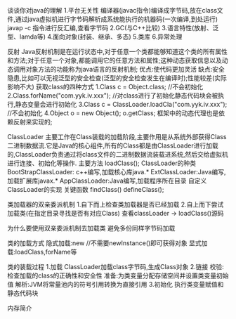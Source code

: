 谈谈你对java的理解
1.平台无关性
  编译器(javac指令)编译成字节码,放在class文件,通过java虚拟机进行字节码解析成系统能执行的机器码(一次编译,到处运行)
  javap -c 指令进行反汇编,查看字节码
2.GC(与C++比较)
3.语言特性(放射、泛型、lamda等)
4.面向对象(封装、继承、多态)
5.类库
6.异常处理

反射
Java反射机制是在运行状态中,对于任意一个类都能够知道这个类的所有属性和方法;对于任意一个对象,都能调用它的任意方法和属性;这种动态获取信息以及动态调用对象方法的功能称为java语言的反射机制;
优点:使代码更加灵活
缺点:安全隐患,比如可以无视泛型的安全检查(泛型的安全检查发生在编译时);性能较差(实际影响不大)
获取class的四种方式
1.Class c = Object.class; //不会初始化
2.Class.forName("com.yyk.iv.xxx"); //对class进行了初始化静态代码块会被执行,静态变量会进行初始化
3.Class c = ClassLoader.loadCla("com.yyk.iv.xxx"); //不会初始化
4.Object o = new Object();
  o.getClass;
框架中的动态代理也是依赖反射来实现的;

ClassLoader
主要工作在Class装载的加载阶段,主要作用是从系统外部获得Class二进制数据流.它是Java的核心组件,所有的Class都是由ClassLoader进行加载的,ClassLoader负责通过将class文件的二进制数据流装载进系统,然后交给虚拟机进行连接、初始化等操作.
主要方法 loadClass();
ClassLoader的种类
BootStrapClassLoader: c++编写,加载核心库java.*
ExtClassLoader:Java编写,加载扩展库javax.*
AppClassLoader:Java编写,加载程序所在目录
自定义ClassLoader的实现
关键函数 findClass()  defineClass();

类加载器的双亲委派机制
1.自下而上检查类加载器是否已经加载
2.自上而下尝试加载类(在指定目录寻找是否有对应Class)
查看classLoader -> loadClass()源码

为什么要使用双亲委派机制去加载类
避免多份同样字节码加载

类的加载方式
隐式加载:new  //不需要newInstance()即可获得对象
显式加载:loadClass,forName等

类的装载过程
1.加载 ClassLoader加载class字节码,生成Class对象
2.链接 校验:检查加载的class的正确性和安全性 准备:为类变量分配存储空间并设置类变量初始值 解析:JVM将常量池内的符号引用转换为直接引用
3.初始化 执行类变量赋值和静态代码块

内存简介
